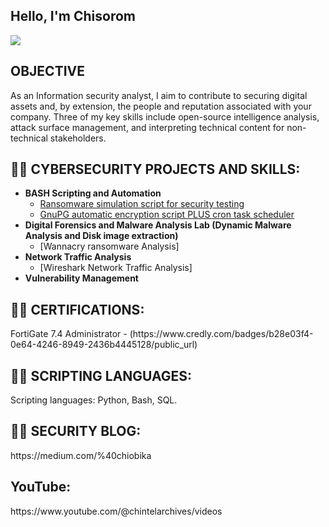 ## Hello, I'm Chisorom
<a href="https://linkedin.com/in/chisoromobika/"><img src="https://img.shields.io/badge/-LinkedIn-0072b1?&style=for-the-badge&logo=linkedin&logoColor=white" /></a>


## OBJECTIVE
As an Information security analyst, I aim to contribute to securing digital assets and, by extension, the people and reputation associated with your company. Three of my key skills include open-source intelligence analysis, attack surface management, and interpreting technical content for non-technical stakeholders. 



<h2>👨‍💻 CYBERSECURITY PROJECTS AND SKILLS:</h2>

- <b>BASH Scripting and Automation </b>
  - [Ransomware simulation script for security testing ](https://github.com/Chizzywiz/ransomwaresimulationscript/blob/main/README.md)
  - [GnuPG automatic encryption script PLUS cron task scheduler ](https://github.com/Chizzywiz/GnuPG-automatic-encryption-script/blob/main/README.md)
- <b>Digital Forensics and Malware Analysis Lab (Dynamic Malware Analysis and Disk image extraction) </b>
  - [Wannacry ransomware Analysis] 
- <b>Network Traffic Analysis</b>
  - [Wireshark Network Traffic Analysis]
- <b>Vulnerability Management</b>
  


<h2>👨‍💻 CERTIFICATIONS:</h2>
FortiGate 7.4 Administrator - (https://www.credly.com/badges/b28e03f4-0e64-4246-8949-2436b4445128/public_url)

<h2>👨‍💻 SCRIPTING LANGUAGES:</h2>
Scripting languages: Python, Bash, SQL.

<h2>👨‍💻 SECURITY BLOG:</h2>
 https://medium.com/%40chiobika 
 
<h2> YouTube:</h2>
https://www.youtube.com/@chintelarchives/videos

